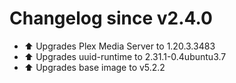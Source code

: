 # Changelog since v2.4.0
- ⬆ Upgrades Plex Media Server to 1.20.3.3483 
- ⬆ Upgrades uuid-runtime to 2.31.1-0.4ubuntu3.7 
- ⬆ Upgrades base image to v5.2.2 
